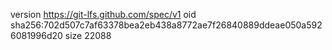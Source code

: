 version https://git-lfs.github.com/spec/v1
oid sha256:702d507c7af63378bea2eb438a8772ae7f26840889ddeae050a5926081996d20
size 22088
